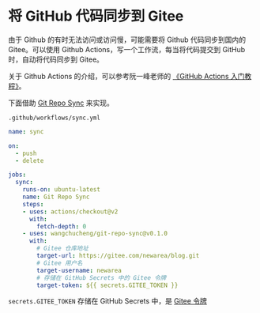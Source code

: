 # 将 GitHub 代码同步到 Gitee

由于 Github 的有时无法访问或访问慢，可能需要将 Github 代码同步到国内的 Gitee。可以使用 Github Actions，写一个工作流，每当将代码提交到 GitHub 时，自动将代码同步到 Gitee。

关于 Github Actions 的介绍，可以参考阮一峰老师的 [《GitHub Actions 入门教程》](http://www.ruanyifeng.com/blog/2019/09/getting-started-with-github-actions.html)。

下面借助 [Git Repo Sync](https://github.com/wangchucheng/git-repo-sync) 来实现。

`.github/workflows/sync.yml`

```yml
name: sync

on: 
  - push
  - delete

jobs:
  sync:
    runs-on: ubuntu-latest
    name: Git Repo Sync
    steps:
    - uses: actions/checkout@v2
      with:
        fetch-depth: 0
    - uses: wangchucheng/git-repo-sync@v0.1.0
      with:
        # Gitee 仓库地址
        target-url: https://gitee.com/newarea/blog.git
        # Gitee 用户名
        target-username: newarea
        # 存储在 GitHub Secrets 中的 Gitee 令牌
        target-token: ${{ secrets.GITEE_TOKEN }}
```

`secrets.GITEE_TOKEN` 存储在 GitHub Secrets 中，是 [Gitee 令牌](https://gitee.com/profile/personal_access_tokens)
